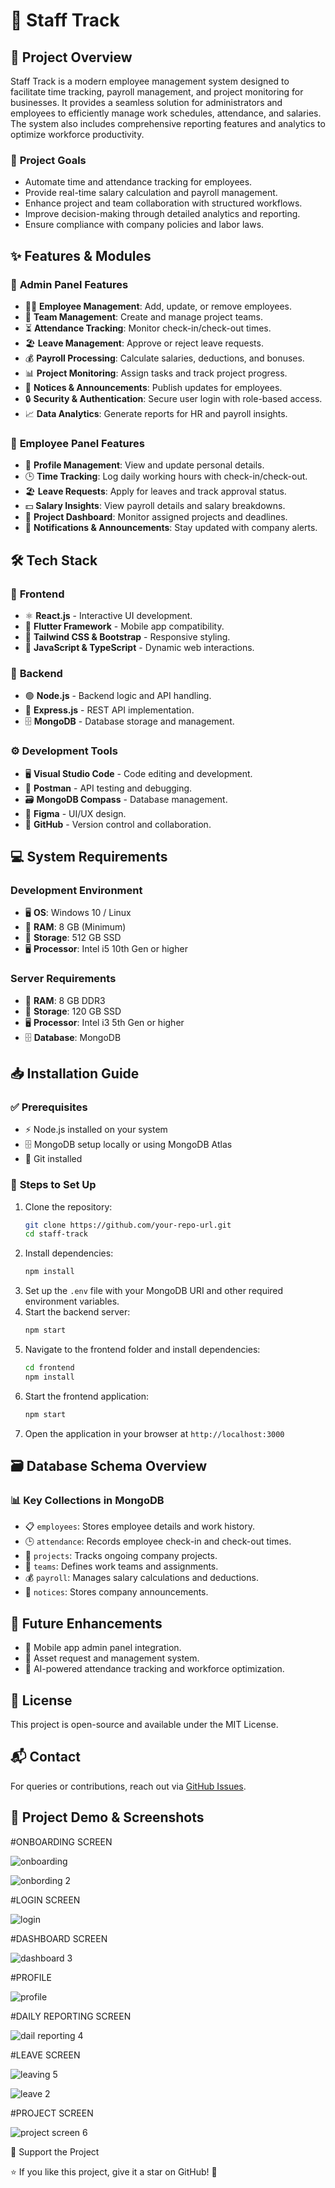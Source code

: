 # 🚀 Staff Track

## 📌 Project Overview
Staff Track is a modern employee management system designed to facilitate time tracking, payroll management, and project monitoring for businesses. It provides a seamless solution for administrators and employees to efficiently manage work schedules, attendance, and salaries. The system also includes comprehensive reporting features and analytics to optimize workforce productivity.

### 🎯 **Project Goals**
- Automate time and attendance tracking for employees.
- Provide real-time salary calculation and payroll management.
- Enhance project and team collaboration with structured workflows.
- Improve decision-making through detailed analytics and reporting.
- Ensure compliance with company policies and labor laws.

## ✨ Features & Modules
### 🔹 **Admin Panel Features**
- 👨‍💼 **Employee Management**: Add, update, or remove employees.
- 👥 **Team Management**: Create and manage project teams.
- ⏳ **Attendance Tracking**: Monitor check-in/check-out times.
- 🏖️ **Leave Management**: Approve or reject leave requests.
- 💰 **Payroll Processing**: Calculate salaries, deductions, and bonuses.
- 📊 **Project Monitoring**: Assign tasks and track project progress.
- 📢 **Notices & Announcements**: Publish updates for employees.
- 🔒 **Security & Authentication**: Secure user login with role-based access.
- 📈 **Data Analytics**: Generate reports for HR and payroll insights.

### 🔹 **Employee Panel Features**
- 👤 **Profile Management**: View and update personal details.
- 🕒 **Time Tracking**: Log daily working hours with check-in/check-out.
- 🏖️ **Leave Requests**: Apply for leaves and track approval status.
- 💵 **Salary Insights**: View payroll details and salary breakdowns.
- 📌 **Project Dashboard**: Monitor assigned projects and deadlines.
- 🔔 **Notifications & Announcements**: Stay updated with company alerts.

## 🛠️ Tech Stack
### 🎨 **Frontend**
- ⚛️ **React.js** - Interactive UI development.
- 📱 **Flutter Framework** - Mobile app compatibility.
- 🎨 **Tailwind CSS & Bootstrap** - Responsive styling.
- 📝 **JavaScript & TypeScript** - Dynamic web interactions.

### 🔧 **Backend**
- 🟢 **Node.js** - Backend logic and API handling.
- 🔄 **Express.js** - REST API implementation.
- 🗄️ **MongoDB** - Database storage and management.

### ⚙️ **Development Tools**
- 🖥️ **Visual Studio Code** - Code editing and development.
- 🔬 **Postman** - API testing and debugging.
- 🗃️ **MongoDB Compass** - Database management.
- 🎨 **Figma** - UI/UX design.
- 🔗 **GitHub** - Version control and collaboration.

## 💻 System Requirements
### **Development Environment**
- 🖥️ **OS**: Windows 10 / Linux
- 💾 **RAM**: 8 GB (Minimum)
- 💽 **Storage**: 512 GB SSD
- 🖥️ **Processor**: Intel i5 10th Gen or higher

### **Server Requirements**
- 💾 **RAM**: 8 GB DDR3
- 💽 **Storage**: 120 GB SSD
- 🖥️ **Processor**: Intel i3 5th Gen or higher
- 🗄️ **Database**: MongoDB

## 📥 Installation Guide
### ✅ **Prerequisites**
- ⚡ Node.js installed on your system
- 🗄️ MongoDB setup locally or using MongoDB Atlas
- 🔗 Git installed

### 📌 **Steps to Set Up**
1. Clone the repository:
   ```sh
   git clone https://github.com/your-repo-url.git
   cd staff-track
   ```
2. Install dependencies:
   ```sh
   npm install
   ```
3. Set up the `.env` file with your MongoDB URI and other required environment variables.
4. Start the backend server:
   ```sh
   npm start
   ```
5. Navigate to the frontend folder and install dependencies:
   ```sh
   cd frontend
   npm install
   ```
6. Start the frontend application:
   ```sh
   npm start
   ```
7. Open the application in your browser at `http://localhost:3000`

## 🗃️ Database Schema Overview
### 📊 **Key Collections in MongoDB**
- 📋 `employees`: Stores employee details and work history.
- 🕒 `attendance`: Records employee check-in and check-out times.
- 📌 `projects`: Tracks ongoing company projects.
- 👥 `teams`: Defines work teams and assignments.
- 💰 `payroll`: Manages salary calculations and deductions.
- 📢 `notices`: Stores company announcements.

## 🚀 Future Enhancements
- 📱 Mobile app admin panel integration.
- 🏢 Asset request and management system.
- 🧠 AI-powered attendance tracking and workforce optimization.



## 📜 License
This project is open-source and available under the MIT License.

## 📬 Contact
For queries or contributions, reach out via [GitHub Issues](https://github.com/your-repo-url/issues).

## 🎥 Project Demo & Screenshots


#ONBOARDING SCREEN

![onboarding](https://github.com/user-attachments/assets/318c995b-ed3f-4554-a52f-e2d6e112770c)

![onbording 2](https://github.com/user-attachments/assets/7fc9a11f-6b46-4d18-b8f0-a9ea4458ee49)

#LOGIN SCREEN

![login](https://github.com/user-attachments/assets/03f8a764-e815-4436-8702-2c868095644e)

#DASHBOARD SCREEN

![dashboard 3](https://github.com/user-attachments/assets/cd14977c-f39a-420b-8a2a-86617397147b)

#PROFILE

![profile](https://github.com/user-attachments/assets/37fdb2de-42fa-4916-bfee-7b51e93f6f05)

#DAILY REPORTING SCREEN

![dail reporting 4](https://github.com/user-attachments/assets/50000bd8-39e5-4cf7-ab31-dc3583570e96)

#LEAVE SCREEN

![leaving 5](https://github.com/user-attachments/assets/be419171-3e7e-42df-859d-b80f44849c78)

![leave  2](https://github.com/user-attachments/assets/717c23b6-4973-471f-a6e9-927c7b8467a8)

#PROJECT SCREEN

![project screen 6](https://github.com/user-attachments/assets/c56eb634-bcd4-46d8-8abb-60d64378278d)





🌟 Support the Project

⭐ If you like this project, give it a star on GitHub! 🚀




